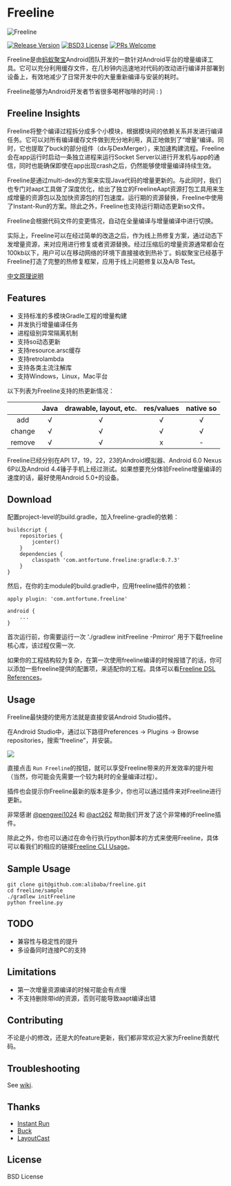 # Freeline

![Freeline](http://ww4.sinaimg.cn/large/006tNc79gw1f6ooza8pkuj30h804gjrk.jpg)

[![Release Version](https://img.shields.io/badge/release-0.7.3-red.svg)](https://github.com/alibaba/freeline/releases) [![BSD3 License](https://img.shields.io/badge/license-BSD3-blue.svg)](https://github.com/alibaba/freeline/blob/master/LICENSE) [![PRs Welcome](https://img.shields.io/badge/PRs-welcome-brightgreen.svg)](https://github.com/alibaba/freeline/pulls)

Freeline是由[蚂蚁聚宝](https://www.antfortune.com/)Android团队开发的一款针对Android平台的增量编译工具。它可以充分利用缓存文件，在几秒钟内迅速地对代码的改动进行编译并部署到设备上，有效地减少了日常开发中的大量重新编译与安装的耗时。

Freeline能够为Android开发者节省很多喝杯咖啡的时间 : )

## Freeline Insights
Freeline将整个编译过程拆分成多个小模块，根据模块间的依赖关系并发进行编译任务。它可以对所有编译缓存文件做到充分地利用，真正地做到了“增量”编译。同时，它也提取了buck的部分组件（dx与DexMerger），来加速构建流程。Freeline会在app运行时启动一条独立进程来运行Socket Server以进行开发机与app的通信，同时也能确保即使在app出现crash之后，仍然能够使增量编译持续生效。

Freeline是通过multi-dex的方案来实现Java代码的增量更新的。与此同时，我们也专门对aapt工具做了深度优化，给出了独立的FreelineAapt资源打包工具用来生成增量的资源包以及加快资源包的打包速度。运行期的资源替换，Freeline中使用了Instant-Run的方案。除此之外，Freeline也支持运行期动态更新so文件。

Freeline会根据代码文件的变更情况，自动在全量编译与增量编译中进行切换。

实际上，Freeline可以在经过简单的改造之后，作为线上热修复方案，通过动态下发增量资源，来对应用进行修复或者资源替换。经过压缩后的增量资源通常都会在100kb以下，用户可以在移动网络的环境下直接接收到热补丁。蚂蚁聚宝已经基于Freeline打造了完整的热修复框架，应用于线上问题修复以及A/B Test。

[中文原理说明](https://yq.aliyun.com/articles/59122?spm=5176.8091938.0.0.1Bw3mU)

## Features
- 支持标准的多模块Gradle工程的增量构建
- 并发执行增量编译任务
- 进程级别异常隔离机制
- 支持so动态更新
- 支持resource.arsc缓存
- 支持retrolambda
- 支持各类主流注解库
- 支持Windows，Linux，Mac平台

以下列表为Freeline支持的热更新情况：

|| Java | drawable, layout, etc. | res/values | native so|
|:-----:|:----:|:----:|:----:|:----:|
| add    | √    | √    |√ |   √   |     
| change    | √    |  √   |√ |   √   | 
| remove   | √    |   √  |x|   -   | 

Freeline已经分别在API 17，19，22，23的Android模拟器、Android 6.0 Nexus 6P以及Android 4.4锤子手机上经过测试。如果想要充分体验Freeline增量编译的速度的话，最好使用Android 5.0+的设备。

## Download
配置project-level的build.gradle，加入freeline-gradle的依赖：

````Gradle
buildscript {
    repositories {
        jcenter()
    }
    dependencies {
        classpath 'com.antfortune.freeline:gradle:0.7.3'
    }
}
````
然后，在你的主module的build.gradle中，应用freeline插件的依赖：

````Gradle
apply plugin: 'com.antfortune.freeline'

android {
    ...
}
````
首次运行前，你需要运行一次 './gradlew initFreeline -Pmirror' 用于下载freeline核心库，该过程仅需一次.


如果你的工程结构较为复杂，在第一次使用freeline编译的时候报错了的话，你可以添加一些freeline提供的配置项，来适配你的工程。具体可以看[Freeline DSL References](https://github.com/alibaba/freeline/wiki/Freeline-DSL-References)。

## Usage
Freeline最快捷的使用方法就是直接安装Android Studio插件。

在Android Studio中，通过以下路径Preferences → Plugins → Browse repositories，搜索“freeline”，并安装。

![](http://ww4.sinaimg.cn/large/65e4f1e6gw1f82eknaeudj20tk01omxe.jpg)

直接点击 `Run Freeline`的按钮，就可以享受Freeline带来的开发效率的提升啦（当然，你可能会先需要一个较为耗时的全量编译过程）。

插件也会提示你Freeline最新的版本是多少，你也可以通过插件来对Freeline进行更新。

非常感谢 [@pengwei1024](https://github.com/pengwei1024) 和 [@act262](https://github.com/act262) 帮助我们开发了这个非常棒的Freeline插件。

除此之外，你也可以通过在命令行执行python脚本的方式来使用Freeline，具体可以看我们的相应的链接[Freeline CLI Usage](https://github.com/alibaba/freeline/wiki/Freeline-CLI-Usage)。

## Sample Usage
````
git clone git@github.com:alibaba/freeline.git
cd freeline/sample
./gradlew initFreeline
python freeline.py
````

## TODO
- 兼容性与稳定性的提升
- 多设备同时连接PC的支持

## Limitations
- 第一次增量资源编译的时候可能会有点慢
- 不支持删除带id的资源，否则可能导致aapt编译出错

## Contributing
不论是小的修改，还是大的feature更新，我们都非常欢迎大家为Freeline贡献代码。

## Troubleshooting
See [wiki](https://github.com/alibaba/freeline/wiki/%E5%B8%B8%E8%A7%81%E9%97%AE%E9%A2%98).

## Thanks
- [Instant Run](https://developer.android.com/studio/run/index.html#instant-run)
- [Buck](https://github.com/facebook/buck)
- [LayoutCast](https://github.com/mmin18/LayoutCast)

## License
BSD License
